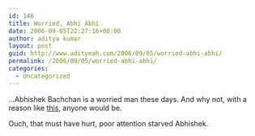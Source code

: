 ```yaml
---
id: 146
title: Worried, Abhi Abhi
date: 2006-09-05T22:27:16+00:00
author: aditya kumar
layout: post
guid: http://www.adityeah.com/2006/09/05/worried-abhi-abhi/
permalink: /2006/09/05/worried-abhi-abhi/
categories:
  - Uncategorized
---
```

&#8230;Abhishek Bachchan is a worried man these days. And why not, with a reason like [this](http://timesofindia.indiatimes.com/articleshow/msid-1956905,curpg-2.cms), anyone would be.  
  
Ouch, that must have hurt, poor attention starved Abhishek.